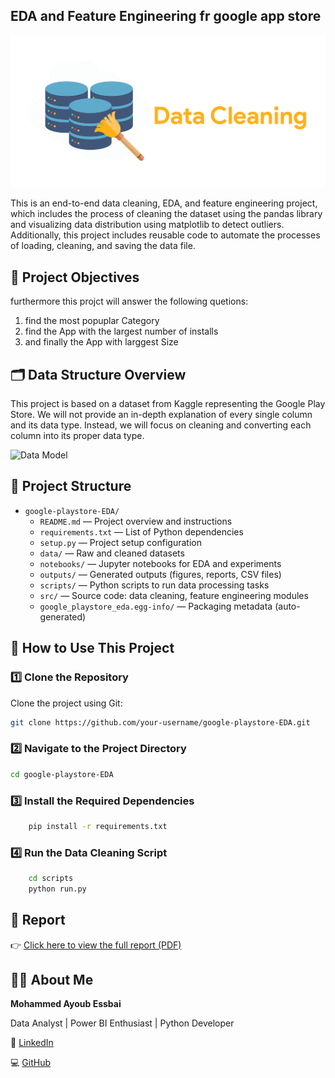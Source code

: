 ## EDA and Feature Engineering fr google app store

![Data Model](assets/data_cleaning.png)


This is an end-to-end data cleaning, EDA, and feature engineering project,
which includes the process of cleaning the dataset using the pandas library and visualizing data distribution using matplotlib to detect outliers.
Additionally, this project includes reusable code to automate the processes of loading, cleaning, and saving the data file.

## 🎯 Project Objectives

furthermore this projct will answer the following quetions:
1. find the most popuplar Category
2. find the App with the largest number of installs
3. and finally the App with larggest Size

## 🗂️ Data Structure Overview

This project is based on a dataset from Kaggle representing the Google Play Store.
We will not provide an in-depth explanation of every single column and its data type.
Instead, we will focus on cleaning and converting each column into its proper data type.

![Data Model]()

## 📁 Project Structure

- `google-playstore-EDA/`
  - `README.md` — Project overview and instructions
  - `requirements.txt` — List of Python dependencies
  - `setup.py` — Project setup configuration
  - `data/` — Raw and cleaned datasets
  - `notebooks/` — Jupyter notebooks for EDA and experiments
  - `outputs/` — Generated outputs (figures, reports, CSV files)
  - `scripts/` — Python scripts to run data processing tasks
  - `src/` — Source code: data cleaning, feature engineering modules
  - `google_playstore_eda.egg-info/` — Packaging metadata (auto-generated)

## 🚀 How to Use This Project

### 1️⃣ Clone the Repository

Clone the project using Git:

```bash
git clone https://github.com/your-username/google-playstore-EDA.git
```
### 2️⃣ Navigate to the Project Directory

```bash
cd google-playstore-EDA
```

### 3️⃣ Install the Required Dependencies
```bash
    pip install -r requirements.txt
```
### 4️⃣ Run the Data Cleaning Script

```bash
    cd scripts
    python run.py

```


## 📄 Report

👉 [Click here to view the full report (PDF)]()

## 🙋‍♂️ About Me

**Mohammed Ayoub Essbai**

Data Analyst | Power BI Enthusiast | Python Developer

🔗 [LinkedIn](https://www.linkedin.com/in/mohammed-ayoub-essbai/)

💻 [GitHub](https://github.com/ayoub22222222)

